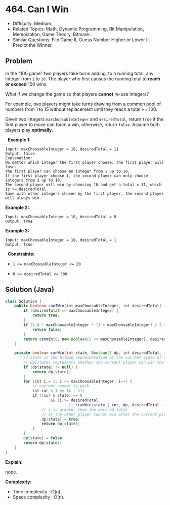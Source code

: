 # 464. Can I Win

- Difficulty: Medium.
- Related Topics: Math, Dynamic Programming, Bit Manipulation, Memoization, Game Theory, Bitmask.
- Similar Questions: Flip Game II, Guess Number Higher or Lower II, Predict the Winner.

## Problem

In the "100 game" two players take turns adding, to a running total, any integer from ```1``` to ```10```. The player who first causes the running total to **reach or exceed** 100 wins.

What if we change the game so that players **cannot** re-use integers?

For example, two players might take turns drawing from a common pool of numbers from 1 to 15 without replacement until they reach a total >= 100.

Given two integers ```maxChoosableInteger``` and ```desiredTotal```, return ```true``` if the first player to move can force a win, otherwise, return ```false```. Assume both players play **optimally**.

 
**Example 1:**

```
Input: maxChoosableInteger = 10, desiredTotal = 11
Output: false
Explanation:
No matter which integer the first player choose, the first player will lose.
The first player can choose an integer from 1 up to 10.
If the first player choose 1, the second player can only choose integers from 2 up to 10.
The second player will win by choosing 10 and get a total = 11, which is >= desiredTotal.
Same with other integers chosen by the first player, the second player will always win.
```

**Example 2:**

```
Input: maxChoosableInteger = 10, desiredTotal = 0
Output: true
```

**Example 3:**

```
Input: maxChoosableInteger = 10, desiredTotal = 1
Output: true
```

 
**Constraints:**


	
- ```1 <= maxChoosableInteger <= 20```
	
- ```0 <= desiredTotal <= 300```



## Solution (Java)

```java
class Solution {
    public boolean canIWin(int maxChoosableInteger, int desiredTotal) {
        if (desiredTotal <= maxChoosableInteger) {
            return true;
        }
        if (1.0 * maxChoosableInteger * (1 + maxChoosableInteger) / 2 < desiredTotal) {
            return false;
        }
        return canWin(0, new Boolean[1 << maxChoosableInteger], desiredTotal, maxChoosableInteger);
    }

    private boolean canWin(int state, Boolean[] dp, int desiredTotal, int maxChoosableInteger) {
        // state is the bitmap representation of the current state of choosable integers left
        // dp[state] represents whether the current player can win the game at state
        if (dp[state] != null) {
            return dp[state];
        }
        for (int i = 1; i <= maxChoosableInteger; i++) {
            // current number to pick
            int cur = 1 << (i - 1);
            if ((cur & state) == 0
                    && (i >= desiredTotal
                            || !canWin(state | cur, dp, desiredTotal - i, maxChoosableInteger))) {
                // i is greater than the desired total
                // or the other player cannot win after the current player picks i
                dp[state] = true;
                return dp[state];
            }
        }
        dp[state] = false;
        return dp[state];
    }
}
```

**Explain:**

nope.

**Complexity:**

* Time complexity : O(n).
* Space complexity : O(n).
